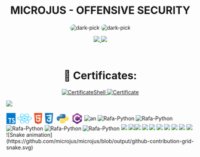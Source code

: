 <h1 align="center"> MICROJUS - OFFENSIVE SECURITY </h1> 
  <p align="center">
  <img align="center" alt="dark-pick" height="130" style="border-radius:50px;" src="https://encrypted-tbn0.gstatic.com/images?q=tbn:ANd9GcSkGFMlPtnAQXsoKW-j7wA4ukLeY8lxmM5ovQ&usqp=CAU">
  
  <img align="center" alt="dark-pick" height="110" style="border-radius:50px;" src="https://www.spech.de/2016/06/kali-linux-auf-dem-raspberry-pi/kali-logo.png">   
  </p>
   
   
 
   <p align="center">
  <a href="https://github.com/Microjus/github-readme-stats">
    <img src="https://github-readme-stats.vercel.app/api?username=microjus&show_icons=true&bg_color=0d1117&text_color=FFF&border_color=444" height="165">
  </a>
  
 <img height="165em" src="https://github-readme-stats.vercel.app/api/top-langs/?username=microjus&layout=compact&langs_count=7&bg_color=0d1117&text_color=FFF&border_color=444"/>
 <div style="display: inline_block"><br>
   
   <h1 align="center"> 📜 Certificates: </h1>
<p align="center">
  <a href="https://www.sololearn.com/certificates/course/en/21983356/1157/landscape/png" target="_blank">
    <img src="https://img.shields.io/badge/certificate-Shell%20Script-blue?style=for-the-badge&amp;logo=Linux" alt="CertificateShell">
  </a>
  <a href="https://www.sololearn.com/certificates/course/en/21983356/1073/landscape/png" target="_blank">
    <img src="https://img.shields.io/badge/certificate-Terminal%20Linux-blue?style=for-the-badge&amp;logo=Linux" alt="Certificate">
  </a>
</p>
   
<a href="https://github.com/Ashutosh00710/github-readme-activity-graph">
    <img src="https://activity-graph.herokuapp.com/graph?username=microjus&theme=react-dark&hide_border=true">
  </a>
 
   
</p>
  <img align="center" alt="Rafa-Ts" height="30" width="25" src="https://raw.githubusercontent.com/devicons/devicon/master/icons/typescript/typescript-plain.svg">
  <img align="center" alt="Rafa-React" height="30" width="40" src="https://raw.githubusercontent.com/devicons/devicon/master/icons/react/react-original.svg">
  <img align="center" alt="Rafa-HTML" height="30" width="25" src="https://raw.githubusercontent.com/devicons/devicon/master/icons/html5/html5-original.svg">
  <img align="center" alt="Rafa-CSS" height="30" width="25" src="https://raw.githubusercontent.com/devicons/devicon/master/icons/css3/css3-original.svg">
  <img align="center" alt="Rafa-Python" height="30" width="40" src="https://raw.githubusercontent.com/devicons/devicon/master/icons/python/python-original.svg">
  <img align="center" alt="Rafa-Csharp" height="30" width="30" src="https://raw.githubusercontent.com/devicons/devicon/master/icons/csharp/csharp-original.svg">
  <img align="center" alt="an" height="30" width="40" src="https://cdn.jsdelivr.net/gh/devicons/devicon/icons/android/android-plain-wordmark.svg">
  <img align="center" alt="Rafa-Python" height="30" width="25" src="https://cdn.jsdelivr.net/gh/devicons/devicon/icons/bash/bash-original.svg">
  
  <img align="center" alt="Rafa-Python" height="30" width="40" src="https://cdn.jsdelivr.net/gh/devicons/devicon/icons/aarch64/aarch64-original.svg" />
  <img align="center" alt="Rafa-Python" height="30" width="40" src="https://cdn.jsdelivr.net/gh/devicons/devicon/icons/composer/composer-line.svg" />
  <img align="center" alt="Rafa-Python" height="30" width="40" src="https://cdn.jsdelivr.net/gh/devicons/devicon/icons/debian/debian-plain-wordmark.svg" />
  <img align="center" alt="Rafa-Python" height="30" width="40" src="https://cdn.jsdelivr.net/gh/devicons/devicon/icons/github/github-original-wordmark.svg" />
  <img src="https://cdn.jsdelivr.net/gh/devicons/devicon/icons/linux/linux-original.svg" />
  <img src="https://cdn.jsdelivr.net/gh/devicons/devicon/icons/perl/perl-original.svg" /><img src="https://cdn.jsdelivr.net/gh/devicons/devicon/icons/python/python-original-wordmark.svg" />
  
  <img src="https://cdn.jsdelivr.net/gh/devicons/devicon/icons/redhat/redhat-plain-wordmark.svg" />
  <img src="https://cdn.jsdelivr.net/gh/devicons/devicon/icons/ubuntu/ubuntu-plain.svg" />
  <img src="https://cdn.jsdelivr.net/gh/devicons/devicon/icons/vim/vim-original.svg" />
  <img src="https://cdn.jsdelivr.net/gh/devicons/devicon/icons/cplusplus/cplusplus-original.svg" />
  <img src="https://cdn.jsdelivr.net/gh/devicons/devicon/icons/gitlab/gitlab-original-wordmark.svg" />
 <img src="https://cdn.jsdelivr.net/gh/devicons/devicon/icons/phpstorm/phpstorm-plain.svg" />
 <img src="https://cdn.jsdelivr.net/gh/devicons/devicon/icons/ruby/ruby-plain-wordmark.svg" />
   ![Snake animation](https://github.com/microjus/microjus/blob/output/github-contribution-grid-snake.svg)
</div>
 
